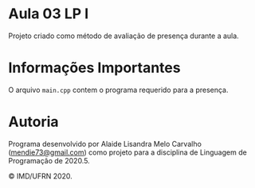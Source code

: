 # Aula 03 LP I

Projeto criado como método de avaliação de presença durante a aula.

# Informações Importantes

O arquivo `main.cpp` contem o programa requerido para a presença. 

# Autoria

Programa desenvolvido por Alaide Lisandra Melo Carvalho (<mendie73@gmail.com>) como projeto para a disciplina de Linguagem de Programação de 2020.5.

&copy; IMD/UFRN 2020.
